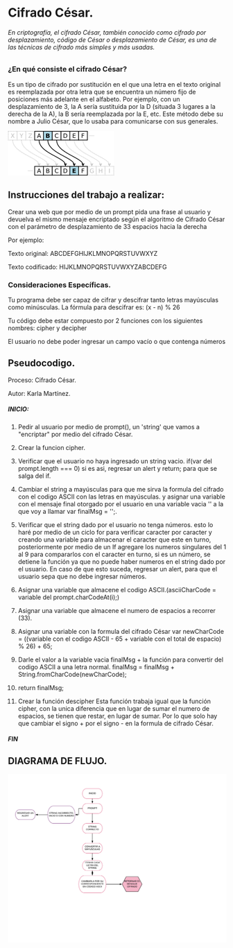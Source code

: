 # Cifrado César.

###### En criptografía, el cifrado César, también conocido como cifrado por desplazamiento, código de César o desplazamiento de César, es una de las técnicas de cifrado más simples y más usadas.

### ¿En qué consiste el cifrado César?

Es un tipo de cifrado por sustitución en el que una letra
en el texto original es reemplazada por otra letra que se
encuentra un número fijo de posiciones más adelante en el
alfabeto. Por ejemplo, con un desplazamiento de 3, la A sería
sustituida por la D (situada 3 lugares a la derecha de la A),
la B sería reemplazada por la E, etc. Este método debe su
nombre a Julio César, que lo usaba para comunicarse con sus
generales.

![Ejemplo cifrado César](assets/img/cesar.png)

## Instrucciones del trabajo a realizar:

Crear una web que por medio de un prompt pida una frase
al usuario y devuelva el mismo mensaje encriptado según el algoritmo de Cifrado César con el parámetro de desplazamiento de 33 espacios hacia la derecha

Por ejemplo:

Texto original: ABCDEFGHIJKLMNOPQRSTUVWXYZ

Texto codificado: HIJKLMNOPQRSTUVWXYZABCDEFG

### Consideraciones Específicas.

Tu programa debe ser capaz de cifrar y descifrar tanto letras mayúsculas como minúsculas. La fórmula para descifrar es: (x - n) % 26

Tu código debe estar compuesto por 2 funciones con los siguientes nombres: cipher y decipher

El usuario no debe poder ingresar un campo vacío o que contenga números


## Pseudocodigo.

Proceso: Cifrado César.

Autor: Karla Martínez.

##### INICIO:


1. Pedir al usuario por medio de prompt(), un 'string'
que vamos a "encriptar" por medio del cifrado César.

2. Crear la funcion cipher.

3. Verificar que el usuario no haya ingresado un string vacio.
if(var del prompt.length === 0) si es asi, regresar un alert y return;
para que se salga del if.

4. Cambiar el string a mayúsculas para que me sirva la formula del cifrado con el codigo ASCII con las letras en mayúsculas.
y asignar una variable con el mensaje final otorgado por el usuario en una variable vacia ''
a la que voy a llamar var finalMsg = '';.

5. Verificar que el string dado por el usuario no tenga números.
esto lo haré por medio de un ciclo for para verificar caracter por caracter
y creando una variable para almacenar el caracter que este en turno, posteriormente
por medio de un If agregare los numeros singulares del 1 al 9 para compararlos con el
caracter en turno, si es un número, se detiene la función ya que no puede haber numeros
en el string dado por el usuario. En caso de que esto suceda, regresar un alert,
para que el usuario sepa que no debe ingresar números.

6. Asignar una variable que almacene el codigo ASCII.(asciiCharCode = variable del prompt.charCodeAt(i);)

7. Asignar una variable que almacene el numero de espacios a recorrer (33).

8. Asignar una variable con la formula del cifrado César
var newCharCode = ((variable con el codigo ASCII - 65 + variable con el total de espacio) % 26) + 65;

9. Darle el valor a la variable vacia finalMsg + la función para convertir del codigo ASCII a una letra normal.
 finalMsg = finalMsg + String.fromCharCode(newCharCode);

10.   return finalMsg;

11. Crear la función descipher
Esta función trabaja igual que la función cipher, con la unica diferencia
que en lugar de sumar el numero de espacios, se tienen que restar, en lugar de sumar.
Por lo que solo hay que cambiar el signo + por el signo - en la formula de cifrado César.


##### FIN

## DIAGRAMA DE FLUJO.

![Diagrama de flujo](assets/img/diagrama-de-flujo.png)
